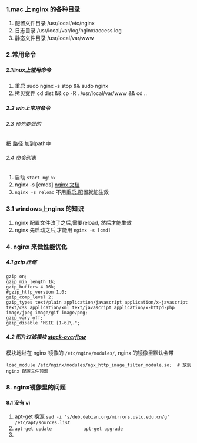 ### 1.mac 上 nginx 的各种目录
1. 配置文件目录   /usr/local/etc/nginx  
2. 日志目录      /usr/local/var/log/nginx/access.log  
3. 静态文件目录   /usr/local/var/www

### 2.常用命令
##### 2.1linux上常用命令
1. 重启       sudo nginx -s stop && sudo nginx  
2. 拷贝文件    cd dist &&  cp -R . /usr/local/var/www && cd ..

##### 2.2 win上常用命令
###### 2.3 预先要做的
把 路径 加到path中  
###### 2.4 命令列表
1. 启动  `start nginx`
2. nginx -s [cmds]   [nginx 文档](http://nginx.org/en/docs/beginners_guide.html)    
3. `nginx -s reload` 不用重启,配置就能生效

### 3.1 windows上nginx 的知识
1. nginx 配置文件改了之后,需要reload, 然后才能生效
2. nginx 先启动之后,才能用 `nginx -s [cmd]`

### 4. nginx 来做性能优化
##### 4.1 gzip 压缩
```nginx
gzip on;
gzip_min_length 1k;
gzip_buffers 4 16k;
#gzip_http_version 1.0;
gzip_comp_level 2;
gzip_types text/plain application/javascript application/x-javascript text/css application/xml text/javascript application/x-httpd-php image/jpeg image/gif image/png;
gzip_vary off;
gzip_disable "MSIE [1-6]\.";
```
##### 4.2 图片过滤模块  [stack-overflow](https://stackoverflow.com/questions/40574866/docker-nginx-ngx-http-image-filter-module)
模块地址在 nginx 镜像的 `/etc/nginx/modules/`, nginx 的镜像里默认会带
```nginx
load_module /etc/nginx/modules/ngx_http_image_filter_module.so;  # 放到 nginx 配置文件顶部

```


### 8. nginx镜像里的问题
#### 8.1 没有 vi
1. apt-get 换源  `sed -i 's/deb.debian.org/mirrors.ustc.edu.cn/g' /etc/apt/sources.list`  
2. `apt-get update            apt-get upgrade`  
3. 

